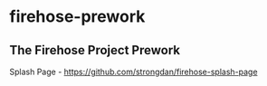 # firehose-prework
## The Firehose Project Prework

Splash Page - https://github.com/strongdan/firehose-splash-page
